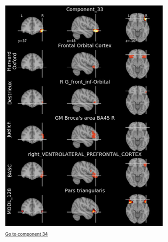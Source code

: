 


![33](preliminary/33.jpg "Component 33")

[Go to component 34](https://parietal-inria.github.io/MODL_atlas/512/34 "Component 34")